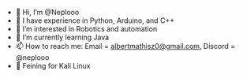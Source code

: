 - 👋 Hi, I’m @Neplooo
- 🐍 I have experience in Python, Arduino, and C++
- 👀 I’m interested in Robotics and automation
- 🌱 I’m currently learning Java
- 📫 How to reach me: Email = albertmathisz0@gmail.com, Discord = @neplooo
- 🤪 Feining for Kali Linux

<!---
Neplooo/Neplooo is a ✨ special ✨ repository because its `README.md` (this file) appears on your GitHub profile.
You can click the Preview link to take a look at your changes.
--->
